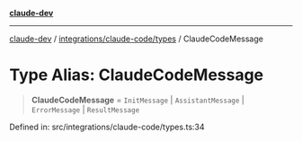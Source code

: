 [**claude-dev**](../../../../README.md)

***

[claude-dev](../../../../README.md) / [integrations/claude-code/types](../README.md) / ClaudeCodeMessage

# Type Alias: ClaudeCodeMessage

> **ClaudeCodeMessage** = `InitMessage` \| `AssistantMessage` \| `ErrorMessage` \| `ResultMessage`

Defined in: src/integrations/claude-code/types.ts:34

